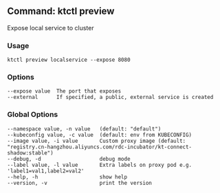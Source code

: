 ## Command: ktctl preview

Expose local service to cluster

### Usage

```
ktctl preview localservice --expose 8080
```

### Options

```
--expose value  The port that exposes
--external      If specified, a public, external service is created
```

### Global Options

```
--namespace value, -n value   (default: "default")
--kubeconfig value, -c value  (default: env from KUBECONFIG)
--image value, -i value       Custom proxy image (default: "registry.cn-hangzhou.aliyuncs.com/rdc-incubator/kt-connect-shadow:stable")
--debug, -d                   debug mode
--label value, -l value       Extra labels on proxy pod e.g. 'label1=val1,label2=val2'
--help, -h                    show help
--version, -v                 print the version
```
